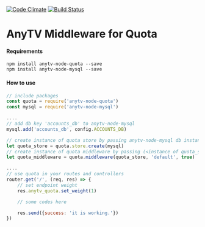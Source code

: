 [![Code Climate](https://codeclimate.com/github/anyTV/anytv-node-quota/badges/gpa.svg)](https://codeclimate.com/github/anyTV/anytv-node-quota)
[![Build Status](https://travis-ci.org/anyTV/anytv-node-quota.svg?branch=master)](https://travis-ci.org/anyTV/anytv-node-quota)

AnyTV Middleware for Quota
=====


#### Requirements
```
npm install anytv-node-quota --save
npm install anytv-node-mysql --save
```

#### How to use
```javascript
// include packages
const quota = require('anytv-node-quota')
const mysql = require('anytv-node-mysql')

....
// add db key 'accounts_db' to anytv-node-mysql
mysql.add('accounts_db', config.ACCOUNTS_DB)

// create instance of quota store by passing anytv-node-mysql db instance
let quota_store = quota.store.create(mysql)
// create instance of quota middleware by passing (<instance of quota_store>, <service name>, <log request>)
let quota_middleware = quota.middleware(quota_store, 'default', true)

....
// use quota in your routes and controllers
router.get('/', (req, res) => {
	// set endpoint weight
	res.anytv_quota.set_weight(1)

	// some codes here

	res.send({success: 'it is working.'})
})
 ```
